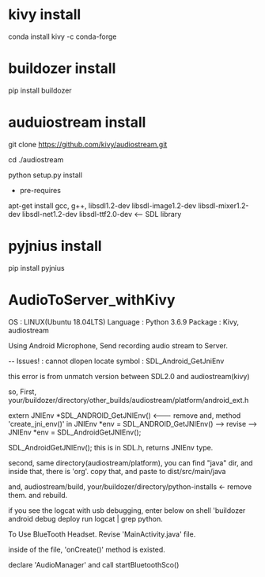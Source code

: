 # kivy install
conda install kivy -c conda-forge

# buildozer install
pip install buildozer

# auduiostream install
git clone https://github.com/kivy/audiostream.git

cd ./audiostream

python setup.py install

- pre-requires

apt-get install gcc, g++, libsdl1.2-dev libsdl-image1.2-dev libsdl-mixer1.2-dev libsdl-net1.2-dev libsdl-ttf2.0-dev <-- SDL library

# pyjnius install
pip install pyjnius



# AudioToServer_withKivy

OS : LINUX(Ubuntu 18.04LTS)
Language : Python 3.6.9
Package : Kivy, audiostream


Using Android Microphone, Send recording audio stream to Server.


-- Issues!
: cannot dlopen locate symbol : SDL_Android_GetJniEnv

this error is from unmatch version between SDL2.0 and audiostream(kivy)

so, First, your/buildozer/directory/other_builds/audiostream/platform/android_ext.h

extern JNIEnv *SDL_ANDROID_GetJNIEnv() <--- remove
and, method 'create_jni_env()' in JNIEnv *env = SDL_ANDROID_GetJNIEnv() --> revise --> JNIEnv *env = SDL_AndroidGetJNIEnv();

SDL_AndroidGetJNIEnv(); this is in SDL.h, returns JNIEnv type.


second, same directory(audiostream/platform), you can find "java" dir, and inside that, there is 'org'.
copy that, and paste to dist/src/main/java

and, audiostream/build, your/buildozer/directory/python-installs <- remove them.
and rebuild.

if you see the logcat with usb debugging, enter below on shell
'buildozer android debug deploy run logcat | grep python.



To Use BlueTooth Headset.
Revise 'MainActivity.java' file.

inside of the file, 'onCreate()' method is existed.

declare 'AudioManager' and call startBluetoothSco()




